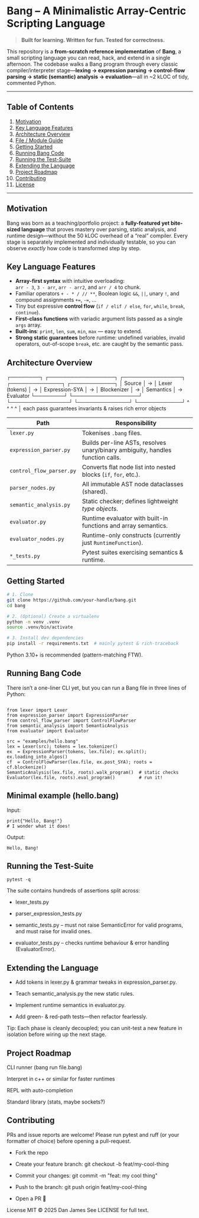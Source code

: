 # Bang – A Minimalistic Array-Centric Scripting Language

> **Built for learning. Written for fun. Tested for correctness.**

This repository is a **from-scratch reference implementation** of **Bang**, a small scripting language you can read, hack, and extend in a single afternoon. The codebase walks a Bang program through every classic compiler/interpreter stage—**lexing → expression parsing → control-flow parsing → static (semantic) analysis → evaluation**—all in ~2 kLOC of tidy, commented Python.

---

## Table of Contents
1. [Motivation](#motivation)  
2. [Key Language Features](#key-language-features)  
3. [Architecture Overview](#architecture-overview)  
4. [File / Module Guide](#file--module-guide)  
5. [Getting Started](#getting-started)  
6. [Running Bang Code](#running-bang-code)  
7. [Running the Test-Suite](#running-the-test-suite)  
8. [Extending the Language](#extending-the-language)  
9. [Project Roadmap](#project-roadmap)  
10. [Contributing](#contributing)  
11. [License](#license)  

---

## Motivation
Bang was born as a teaching/portfolio project: a **fully-featured yet bite-sized language** that proves mastery over parsing, static analysis, and runtime design—without the 50 kLOC overhead of a “real” compiler. Every stage is separately implemented and individually testable, so you can observe _exactly_ how code is transformed step by step.

## Key Language Features
* **Array-first syntax** with intuitive overloading:  
  `arr - 3`, `3 - arr`, `arr - arr2`, and `arr / 4` to chunk.
* Familiar operators `+ - * / // **`, Boolean logic `&&`, `||`, unary `!`, and compound assignments `+=`, `-=`, …
* Tiny but expressive **control flow** (`if / elif / else`, `for`, `while`, `break`, `continue`).
* **First-class functions** with variadic argument lists passed as a single `args` array.
* **Built-ins**: `print`, `len`, `sum`, `min`, `max` — easy to extend.
* **Strong static guarantees** before runtime: undefined variables, invalid operators, out-of-scope `break`, etc. are caught by the semantic pass.

## Architecture Overview
┌────────┐ ┌──────────────────┐ ┌────────────────┐ ┌──────────────┐ ┌────────────┐
│ Source │ → │ Lexer (tokens) │ → │ Expression-SYA │ → │ Blockenizer │ → │ Semantics │ → Evaluator
└────────┘ └──────────────────┘ └────────────────┘ └──────────────┘ └────────────┘
^ ^ ^ ^
│ each pass guarantees invariants & raises rich error objects

| Path | Responsibility |
|------|----------------|
| `lexer.py` | Tokenises `.bang` files. |
| `expression_parser.py` | Builds per-line ASTs, resolves unary/binary ambiguity, handles function calls. |
| `control_flow_parser.py` | Converts flat node list into nested blocks (`if`, `for`, etc.). |
| `parser_nodes.py` | All immutable AST node dataclasses (shared). |
| `semantic_analysis.py` | Static checker; defines lightweight _type objects_. |
| `evaluator.py` | Runtime evaluator with built-in functions and array semantics. |
| `evaluator_nodes.py` | Runtime-only constructs (currently just `RuntimeFunction`). |
| `*_tests.py` | Pytest suites exercising semantics & runtime. |

## Getting Started
```bash
# 1. Clone
git clone https://github.com/your-handle/bang.git
cd bang

# 2. (Optional) Create a virtualenv
python -m venv .venv
source .venv/bin/activate

# 3. Install dev dependencies
pip install -r requirements.txt  # mainly pytest & rich-traceback
```
Python 3.10+ is recommended (pattern-matching FTW).

## Running Bang Code
There isn’t a one-liner CLI yet, but you can run a Bang file in three lines of Python:

```

from lexer import Lexer
from expression_parser import ExpressionParser
from control_flow_parser import ControlFlowParser
from semantic_analysis import SemanticAnalysis
from evaluator import Evaluator

src = "examples/hello.bang"
lex = Lexer(src); tokens = lex.tokenizer()
ex  = ExpressionParser(tokens, lex.file); ex.split(); ex.loading_into_algos()
cf  = ControlFlowParser(lex.file, ex.post_SYA); roots = cf.blockenize()
SemanticAnalysis(lex.file, roots).walk_program()  # static checks
Evaluator(lex.file, roots).eval_program()         # run it!

```

## Minimal example (hello.bang)

Input:
```
print{"Hello, Bang!"}
# I wonder what it does!
```

Output:
```
Hello, Bang!
```

## Running the Test-Suite
```
pytest -q
```
The suite contains hundreds of assertions split across:

* lexer_tests.py

* parser_expression_tests.py

* semantic_tests.py – must not raise SemanticError for valid programs, and must raise for invalid ones.

* evaluator_tests.py – checks runtime behaviour & error handling (EvaluatorError).

## Extending the Language

* Add tokens in lexer.py & grammar tweaks in expression_parser.py.

* Teach semantic_analysis.py the new static rules.

* Implement runtime semantics in evaluator.py.

* Add green- & red-path tests—then refactor fearlessly.

Tip: Each phase is cleanly decoupled; you can unit-test a new feature in isolation before wiring up the next stage.

## Project Roadmap

 CLI runner (bang run file.bang)

 Interpret in c++ or similar for faster runtimes

 REPL with auto-completion

 Standard library (stats, maybe sockets?)

## Contributing

PRs and issue reports are welcome! Please run pytest and ruff (or your formatter of choice) before opening a pull-request.

* Fork the repo

* Create your feature branch: git checkout -b feat/my-cool-thing

* Commit your changes: git commit -m "feat: my cool thing"

* Push to the branch: git push origin feat/my-cool-thing

* Open a PR 🥳

License
MIT © 2025 Dan James
See LICENSE for full text.
